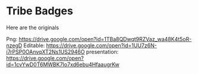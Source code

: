 Tribe Badges
===

Here are the originals

Png: https://drive.google.com/open?id=1TBa8QDwqt9RZVaz_wa48K4t5oR-nzegD
Editable: https://drive.google.com/open?id=1UU7z6N-i7rPSP0OAnvqXT2Ns1US2946O
presentation: https://drive.google.com/open?id=1cvYwD0T6MWBK7Io7xd6ebu4HfaaugrKw

